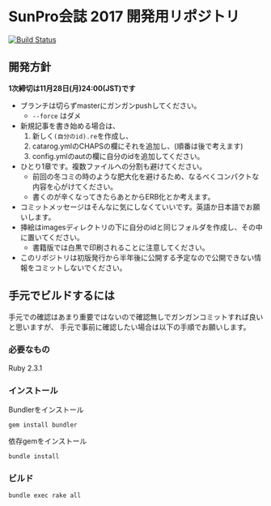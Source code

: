 # SunPro会誌 2017 開発用リポジトリ

[![Build Status][travis-image]][travis-url]

[travis-image]: https://travis-ci.com/hakatashi/SunPro-C91.svg?token=LBP6dMS3oXazpwBS3Fws&branch=master
[travis-url]: https://travis-ci.com/hakatashi/SunPro-C91

## 開発方針

**1次締切は11月28日(月)24:00(JST)です**

* ブランチは切らずmasterにガンガンpushしてください。
    * `--force` はダメ
* 新規記事を書き始める場合は、
    1. 新しく`(自分のid).re`を作成し、
    1. catarog.ymlのCHAPSの欄にそれを追加し、(順番は後で考えます)
    1. config.ymlのautの欄に自分のidを追加してください。
* ひとり1章です。複数ファイルへの分割も避けてください。
    * 前回の冬コミの時のような肥大化を避けるため、なるべくコンパクトな内容を心がけてください。
    * 書くのが辛くなってきたらあとからERB化とか考えます。
* コミットメッセージはそんなに気にしなくていいです。英語か日本語でお願いします。
* 挿絵はimagesディレクトリの下に自分のidと同じフォルダを作成し、その中に置いてください。
    * 書籍版では白黒で印刷されることに注意してください。
* このリポジトリは初版発行から半年後に公開する予定なので公開できない情報をコミットしないでください。

## 手元でビルドするには

手元での確認はあまり重要ではないので確認無しでガンガンコミットすれば良いと思いますが、
手元で事前に確認したい場合は以下の手順でお願いします。

### 必要なもの

Ruby 2.3.1

### インストール

Bundlerをインストール

    gem install bundler

依存gemをインストール

    bundle install

### ビルド

    bundle exec rake all
